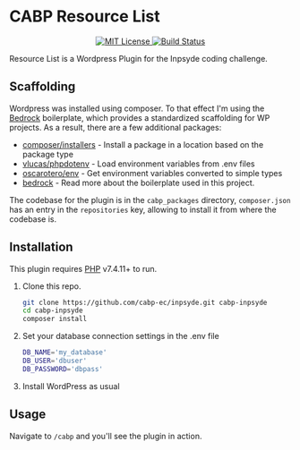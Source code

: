 # CABP Resource List

<p align="center">
  <a href="LICENSE.md">
    <img alt="MIT License" src="https://img.shields.io/github/license/roots/bedrock?color=%23525ddc&style=flat-square" />
  </a>

  <a href="https://carlos-bucheli.com/repos">
    <img alt="Build Status" src="https://img.shields.io/circleci/build/gh/roots/bedrock?style=flat-square" />
  </a>
</p>

Resource List is a Wordpress Plugin for the Inpsyde coding challenge.

## Scaffolding
Wordpress was installed using composer. To that effect I'm using the [Bedrock](https://roots.io/bedrock/) boilerplate, which provides a standardized scaffolding for WP projects. As a result, there are a few additional packages:

- [composer/installers](https://github.com/composer/installers) - Install a package in a location based on the package type
- [vlucas/phpdotenv](https://github.com/vlucas/phpdotenv) - Load environment variables from .env files
- [oscarotero/env](https://github.com/oscarotero/env) - Get environment variables converted to simple types
- [bedrock](https://roots.io/docs/bedrock/master/installation/) - Read more about the boilerplate used in this project.

The codebase for the plugin is in the `cabp_packages` directory, `composer.json` has an entry in the `repositories` key, allowing to install it from where the codebase is.

## Installation

This plugin requires [PHP](https://php.net/) v7.4.11+ to run.

1. Clone this repo.

    ```sh
    git clone https://github.com/cabp-ec/inpsyde.git cabp-inpsyde
    cd cabp-inpsyde
    composer install
    ```

2. Set your database connection settings in the .env file

    ```sh
    DB_NAME='my_database'
    DB_USER='dbuser'
    DB_PASSWORD='dbpass'
    ```

3. Install WordPress as usual

## Usage

Navigate to `/cabp` and you'll see the plugin in action.

